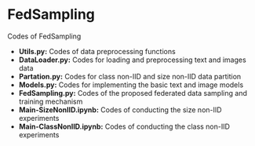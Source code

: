 # FedSampling
Codes of FedSampling

- **Utils.py:** Codes of data preprocessing functions
- **DataLoader.py:** Codes for loading and preprocessing text and images data
- **Partation.py:** Codes for class non-IID and size non-IID data partition
- **Models.py:** Codes for implementing the basic text and image models
- **FedSampling.py:** Codes of the proposed federated data sampling and training mechanism
- **Main-SizeNonIID.ipynb:** Codes of conducting the size non-IID experiments
- **Main-ClassNonIID.ipynb:** Codes of conducting the class non-IID experiments
